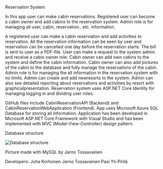 Reservation System

In this app user can make cabin reservations. 
Registered user can become a cabin owner and add cabins to the reservation system.
Admin role is for managing all user, cabin, reservation.. etc. information.

A registered user can make a cabin reservation and add activities to reservation. All the reservation information can be seen by user and
reservation can be cancelled one day before the reservation starts. The bill is sent to user as a PDF-file. 
User can make a request to the system admin and receive a cabin owner role. 
Cabin owner can add own cabins to the system and define the cabin information. 
Cabin owner can also add pictures of the cabin to the database and fully manage the reservations of the cabin. 
Admin role is for managing the all information in the reservation system with no limits. Admin can create and add newresorts to the system.
Admin can also see detailed reporting about reservations and activities by resort with graphicalpresentation. 
Reservation system uses ASP.NET Core Identity for managing logging in and dividing user roles.


GitHub files include CabinReservationAPI (Backend) and CabinReservationWebApplication (Frontend).
App uses Microsoft Azure SQL Database for storing all information.
Application has been developed in Microsoft ASP.NET Core Framework with Visual Studio and
has been implemented with MVC (Model-View-Controller) design pattern.

Database structure

![Database structure](https://hjtpictures.blob.core.windows.net/hjtpictures/Database.PNG)

Picture made with MySQL by Jarno Tossavainen

Developers:
Juha Korhonen
Jarno Tossavainen
Pasi Yli-Pirilä
